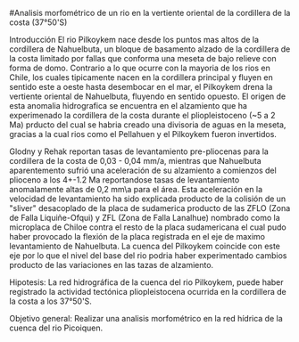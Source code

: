 #Analisis morfométrico de un rio en la vertiente oriental de la cordillera de la costa (37°50'S)

Introducción
El rio Pilkoykem nace desde los puntos mas altos de la cordillera de Nahuelbuta, un bloque de basamento alzado de la cordillera de la costa limitado por fallas que conforma una meseta de bajo relieve con forma de domo. Contrario a lo que ocurre con la mayoria de los rios en Chile, los cuales tipicamente nacen en la cordillera principal y fluyen en sentido este a oeste hasta desembocar en el mar, el Pilkoykem drena la vertiente oriental de Nahuelbuta, fluyendo en sentido opuesto. El origen de esta anomalia hidrografica se encuentra en el alzamiento que ha experimenado la cordillera de la costa durante el pliopleistoceno (~5 a 2 Ma) prducto del cual se habria creado una divisoria de aguas en la meseta, gracias a la cual rios como el Pellahuen y el Pilkoykem fueron invertidos.

Glodny y Rehak reportan tasas de levantamiento pre-pliocenas para la cordillera de la costa de 0,03 - 0,04 mm/a, mientras que Nahuelbuta aparentemento sufrió una aceleración de su alzamiento a comienzos del plioceno a los 4+-1.2 Ma reportandose tasas de levantamiento anomalamente altas de 0,2 mm\a para el área. Esta aceleración en la velocidad de levantamiento ha sido explicada producto de la colisión de un "sliver" desacoplado de la placa de sudamerica producto de las ZFLO (Zona de Falla Liquiñe-Ofqui) y ZFL (Zona de Falla Lanalhue) nombrado como la microplaca de Chiloe contra el resto de la placa sudamericana el cual pudo haber provocado la flexión de la placa registrada en el eje de maximo levantamiento de Nahuelbuta. La cuenca del Pilkoykem coincide con este eje por lo que el nivel del base del rio podria haber experimentado cambios producto de las variaciones en las tazas de alzamiento.


Hipotesis: La red hidrográfica de la cuenca del rio Pilkoykem, puede haber registrado la actividad tectónica pliopleistocena ocurrida en la cordillera de la costa a los 37°50'S.

Objetivo general: Realizar una analisis morfométrico en la red hídrica de la cuenca del rio Picoiquen.
